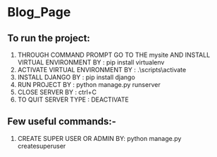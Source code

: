 # Blog_Page

## To run the project:
 
 1. THROUGH COMMAND PROMPT GO TO THE mysite AND INSTALL VIRTUAL ENVIRONMENT BY : pip install virtualenv
 2. ACTIVATE VIRTUAL ENVIRONMENT BY : .\scripts\activate
 3. INSTALL DJANGO BY : pip install django
 4. RUN PROJECT BY : python manage.py runserver
 5. CLOSE SERVER BY : ctrl+C
 6. TO QUIT SERVER TYPE : DEACTIVATE
 
 ## Few useful commands:-
 
 1. CREATE SUPER USER OR ADMIN BY: python manage.py createsuperuser


 
